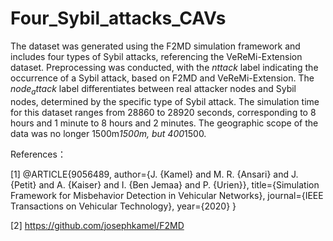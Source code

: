 # Four_Sybil_attacks_CAVs

The dataset was generated using the F2MD simulation framework and includes four types of Sybil attacks, referencing the VeReMi-Extension dataset. Preprocessing was conducted, with the 
$nttack$ label indicating the occurrence of a Sybil attack, based on F2MD and VeReMi-Extension. The $node_attack$ label differentiates between real attacker nodes and Sybil nodes, determined by the specific type of Sybil attack. The simulation time for this dataset ranges from 28860 to 28920 seconds, corresponding to 8 hours and 1 minute to 8 hours and 2 minutes. The geographic scope of the data was no longer 1500m*1500m, but 400*1500.


References：

[1] @ARTICLE{9056489,
    author={J. {Kamel} and M. R. {Ansari} and J. {Petit} and A. {Kaiser} and I. {Ben Jemaa} and P. {Urien}},
    title={Simulation Framework for Misbehavior Detection in Vehicular Networks},
    journal={IEEE Transactions on Vehicular Technology},
    year={2020}
}

[2] https://github.com/josephkamel/F2MD
